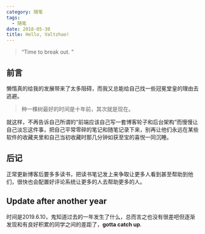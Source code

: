 ```yaml
---
category: 随笔
tags:
  - 随笔
date: 2018-05-30
title: Hello, Valtzhao!
---
```


> “Time to break out. ”

<!-- more -->

## 前言

懒惰真的给我的发展带来了太多阻碍，而我又总能给自己找一些冠冕堂皇的理由去逃避。

> 种一棵树最好的时间是十年前，其次就是现在。

就这样，不再告诉自己所谓的“前端应该自己写一套博客轮子和后台架构”而慢慢让自己淡忘这件事，把自己平常零碎的笔记和随笔记录下来，别再让他们永远在某些软件的收藏夹里和自己当初收藏时那几分钟如获至宝的喜悦一同沉睡。

## 后记
正常更新博客后要多多读书，把读书笔记发上来争取让更多人看到甚至帮助到他们，很快也会配置好评论系统让更多的人去帮助更多的人。

## Update after another year
时间是2019.6.10，鬼知道过去的一年发生了什么，总而言之也没有很差吧但逐渐发现和有良好积累的同学之间的差距了，**gotta catch up**.